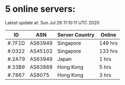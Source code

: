 # 5 online servers:

Latest update at: Sun Jul 26 11:10:11 UTC 2020

| ID | ASN | Server Country | Online |
| -- | --- | -------------- | ------ |
| #.7F1D | AS63949 | Singapore | 149 hrs |
| #.0322 | AS45102 | Singapore | 133 hrs |
| #.2A79 | AS63949 | Japan | 1 hrs |
| #.33B9 | AS63888 | Hong Kong | 5 hrs |
| #.7867 | AS8075 | Hong Kong | 3 hrs |

